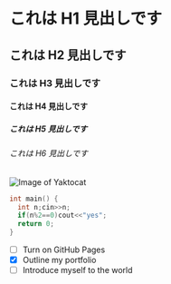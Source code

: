 # これは H1 見出しです
## これは H2 見出しです
### これは H3 見出しです
#### これは H4 見出しです
##### これは H5 見出しです
###### これは H6 見出しです

![Image of Yaktocat](https://octodex.github.com/images/yaktocat.png)

``` C++
int main() {
  int n;cin>>n;
  if(n%2==0)cout<<"yes";
  return 0;
}
```
- [ ] Turn on GitHub Pages
- [x] Outline my portfolio
- [ ] Introduce myself to the world
